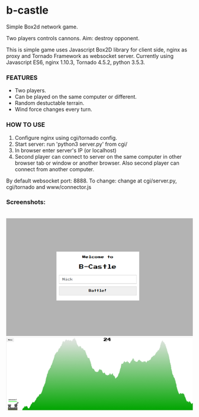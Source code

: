# b-castle

Simple Box2d network game.

Two players controls cannons. Aim: destroy opponent.

This is simple game uses Javascript Box2D library for client side, nginx as proxy and Tornado Framework as websocket server. Currently using Javascript ES6, nginx 1.10.3, Tornado 4.5.2, python 3.5.3.
<h3>FEATURES</h3>
<ul>
    <li>Two players.</li>
    <li>Can be played on the same computer or different.</li>
    <li>Random destuctable terrain.</li>
    <li>Wind force changes every turn.</li>
</ul>
<h3>HOW TO USE</h3>
<ol type="1">
    <li>Configure nginx using cgi/tornado config.</li>
    <li>Start server: run 'python3 server.py' from cgi/</li>
    <li>In browser enter server's IP (or localhost)</li>
    <li>Second player can connect to server on the same computer in other browser tab or window or another browser. Also second player can connect from another computer.</li>
</ol>
By default websocket port: 8888. To change: change at cgi/server.py, cgi/tornado and www/connector.js

<h3>Screenshots:</h3><br>
<img src='https://github.com/iozheg/b-castle/blob/master/bc1.PNG'></img>
<img src='https://github.com/iozheg/b-castle/blob/master/bc2.PNG'></img>